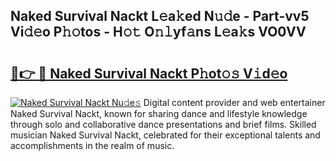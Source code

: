 ## Naked Survival Nackt L𝚎a𝚔ed N𝚞𝚍e - Part-vv5 Vi𝚍𝚎o P𝚑𝚘tos - H𝚘𝚝 O𝚗𝚕yf𝚊ns L𝚎a𝚔s VO0VV

# <h2><a href="http://kf8ct5f.oniu.top/?m=Naked+Survival+Nackt">🔗👉 🔴 Naked Survival Nackt P𝚑ot𝚘𝚜 V𝚒d𝚎o</a></h2>

[![Naked Survival Nackt Nu𝚍e𝚜](https://i.imgur.com/0qMVB7G.gif)](http://kf8ct5f.oniu.top/?m=Naked+Survival+Nackt)
Digital content provider and web entertainer Naked Survival Nackt, known for sharing dance and lifestyle knowledge through solo and collaborative dance presentations and brief films. Skilled musician Naked Survival Nackt, celebrated for their exceptional talents and accomplishments in the realm of music.  
